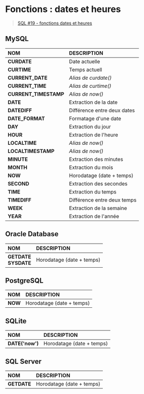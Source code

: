 # Fonctions : dates et heures

> [SQL #19 - fonctions dates et heures](https://www.youtube.com/watch?v=hLY7cBnFoPQ)

## MySQL

|NOM|DESCRIPTION|
|:--|:--|
|**CURDATE**|Date actuelle|
|**CURTIME**|Temps actuell|
|**CURRENT_DATE**|_Alias de curdate()_|
|**CURRENT_TIME**|_Alias de curtime()_|
|**CURRENT_TIMESTAMP**|_Alias de now()_|
|**DATE**|Extraction de la date|
|**DATEDIFF**|Différence entre deux dates|
|**DATE_FORMAT**|Formatage d'une date|
|**DAY**|Extraction du jour|
|**HOUR**|Extraction de l'heure|
|**LOCALTIME**|_Alias de now()_|
|**LOCALTIMESTAMP**|_Alias de now()_|
|**MINUTE**|Extraction des minutes|
|**MONTH**|Extraction du mois|
|**NOW**|Horodatage (date + temps)|
|**SECOND**|Extraction des secondes|
|**TIME**|Extraction du temps|
|**TIMEDIFF**|Différence entre deux temps|
|**WEEK**|Extraction de la semaine|
|**YEAR**|Extraction de l'année|

## Oracle Database

|NOM|DESCRIPTION|
|:--|:--|
|**GETDATE<br>SYSDATE**|Horodatage (date + temps)|

## PostgreSQL

|NOM|DESCRIPTION|
|:--|:--|
|**NOW**|Horodatage (date + temps)|

## SQLite

|NOM|DESCRIPTION|
|:--|:--|
|**DATE('now')**|Horodatage (date + temps)|

## SQL Server

|NOM|DESCRIPTION|
|:--|:--|
|**GETDATE**|Horodatage (date + temps)|
